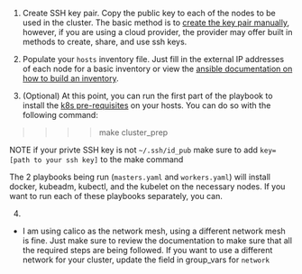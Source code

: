 1. Create SSH key pair. Copy the public key to each of the nodes to be used in the cluster. The basic method is to [create the key pair manually](https://www.ssh.com/ssh/keygen), however, if you are using a cloud provider, the provider may offer built in methods to create, share, and use ssh keys.  

2. Populate your `hosts` inventory file. Just fill in the external IP addresses of each node for a basic inventory or view the [ansible documentation on how to build an inventory](https://docs.ansible.com/ansible/latest/user_guide/intro_inventory.html#inventory-basics-formats-hosts-and-groups).

3. (Optional) At this point, you can run the first part of the playbook to install the [k8s pre-requisites](https://kubernetes.io/docs/setup/production-environment/tools/kubeadm/install-kubeadm/#installing-runtime) on your hosts. You can do so with the following command:

>>>> make cluster_prep

NOTE if your privte SSH key is not `~/.ssh/id_pub` make sure to add `key=[path to your ssh key]` to the make command

The 2 playbooks being run (`masters.yaml` and `workers.yaml`) will install docker, kubeadm, kubectl, and the kubelet on the necessary nodes. If you want to run each of these playbooks separately, you can.

4.

- I am using calico as the network mesh, using a different network mesh is fine. Just make sure to review the documentation to make sure that all the required steps are being followed. If you want to use a different network for your cluster, update the field in group_vars for `network`
